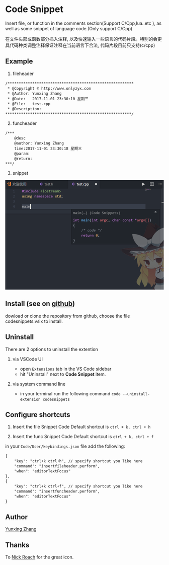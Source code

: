 # Code Snippet
Insert file, or function in the comments section(Support C/Cpp,lua..etc ), as well as some snippet of language code.(Only support C/Cpp)

在文件头部或函数部分插入注释, 以及快速输入一些语言的代码片段。特别的会更具代码种类调整注释保证注释在当前语言下合法, 代码片段目前只支持(c/cpp)

## Example

1. fileheader
```
/********************************************************
 * @Copyright © http://www.onlyzyx.com
 * @Author: Yunxing Zhang
 * @Date:   2017-11-01 23:30:10 星期三
 * @File:   test.cpp
 * @Description:
********************************************************/
```

2. funcheader
```
/***
    @desc
    @author: Yunxing Zhang
    time:2017-11-01 23:30:18 星期三
    @param:
    @return:
***/
```

3. snippet

![cpp](./res/img/cppSnippet.png)


## Install (see on [github](https://github.com/zhangyxXyz/Code-Snippet))

dowload or clone the repository from github, choose the file codesnippets.vsix to install.

## Uninstall
There are 2 options to uninstall the extention
1. via VSCode UI
    * open `Extensions` tab in the VS Code sidebar
    * hit "Uninstall" next to **Code Snippet** item.

1. via system command line
    * in your terminal run the following command
        `code --uninstall-extension codesnippets`

## Configure shortcuts
1. Insert the file Snippet Code Default shortcut is `ctrl + k, ctrl + h`

2. Insert the func Snippet Code Default shortcut is `ctrl + k, ctrl + f`

in your `Code/User/keybindings.json` file add the following:
```
{
    "key": "ctrl+k ctrl+h", // specify shortcut you like here
    "command": "insertfileheader.perform",
    "when": "editorTextFocus"
},
{
    "key": "ctrl+k ctrl+f", // specify shortcut you like here
    "command": "insertfuncheader.perform",
    "when": "editorTextFocus"
}
```

## Author
[Yunxing Zhang](http://www.onlyzyx.com/)

## Thanks
To [Nick Roach](https://www.elegantthemes.com/) for the great icon.